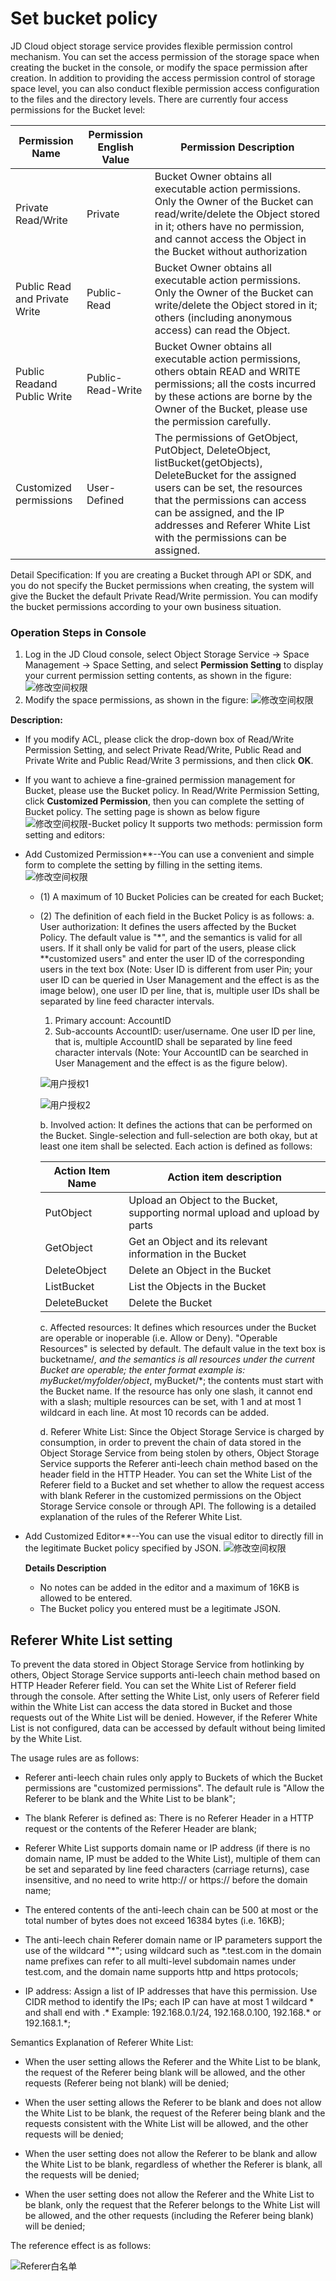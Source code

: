 # Set bucket policy

JD Cloud object storage service provides flexible permission control mechanism. You can set the access permission of the storage space when creating the bucket in the console, or modify the space permission after creation. In addition to providing the access permission control of storage space level, you can also conduct flexible permission access configuration to the files and the directory levels. There are currently four access permissions for the Bucket level:

|Permission Name|Permission English Value|Permission Description|
|-|-|-|
|Private Read/Write|Private|Bucket Owner obtains all executable action permissions. Only the Owner of the Bucket can read/write/delete the Object stored in it; others have no permission, and cannot access the Object in the Bucket without authorization|
|Public Read and Private Write|Public-Read|Bucket Owner obtains all executable action permissions. Only the Owner of the Bucket can write/delete the Object stored in it; others (including anonymous access) can read the Object. |
|Public Readand Public Write|Public-Read-Write|Bucket Owner obtains all executable action permissions, others obtain READ and WRITE permissions; all the costs incurred by these actions are borne by the Owner of the Bucket, please use the permission carefully. |
Customized permissions|User-Defined|The permissions of GetObject, PutObject, DeleteObject, listBucket(getObjects), DeleteBucket for the assigned users can be set, the resources that the permissions can access can be assigned, and the IP addresses and Referer White List with the permissions can be assigned.|

Detail Specification:
If you are creating a Bucket through API or SDK, and you do not specify the Bucket permissions when creating, the system will give the Bucket the default Private Read/Write permission. You can modify the bucket permissions according to your own business situation.

### Operation Steps in Console

1. Log in the JD Cloud console, select Object Storage Service -> Space Management -> Space Setting, and select **Permission Setting** to display your current permission setting contents, as shown in the figure:
![修改空间权限](../../../../../image/Object-Storage-Service/OSS-103.png)
2. Modify the space permissions, as shown in the figure:
 ![修改空间权限](../../../../../image/Object-Storage-Service/OSS-120.png)
 
 **Description:**
 
 * If you modify ACL, please click the drop-down box of Read/Write Permission Setting, and select Private Read/Write, Public Read and Private Write and Public Read/Write 3 permissions, and then click **OK**.

 * If you want to achieve a fine-grained permission management for Bucket, please use the Bucket policy. In Read/Write Permission Setting, click **Customized Permission**, then you can complete the setting of Bucket policy. The setting page is shown as below figure
 ![修改空间权限-Bucket policy](../../../../../image/Object-Storage-Service/OSS-121.png)
 It supports two methods: permission form setting and editors:
 - Add Customized Permission**--You can use a convenient and simple form to complete the setting by filling in the setting items.
   ![修改空间权限](../../../../../image/Object-Storage-Service/OSS-122.png)
      - (1) A maximum of 10 Bucket Policies can be created for each Bucket;
      - (2) The definition of each field in the Bucket Policy is as follows:
a. User authorization: It defines the users affected by the Bucket Policy. The default value is "*", and the semantics is valid for all users. If it shall only be valid for part of the users, please click **customized users" and enter the user ID of the corresponding users in the text box (Note: User ID is different from user Pin; your user ID can be queried in User Management and the effect is as the image below), one user ID per line, that is, multiple user IDs shall be separated by line feed character intervals.
         1. Primary account: AccountID
         2. Sub-accounts AccountID: user/username. One user ID per line, that is, multiple AccountID shall be separated by line feed character intervals
         (Note: Your AccountID can be searched in User Management and the effect is as the figure below).
         
        ![用户授权1](../../../../../image/Object-Storage-Service/OSS-033.png)

        ![用户授权2](../../../../../image/Object-Storage-Service/OSS-034.png)

        b. Involved action: It defines the actions that can be performed on the Bucket. Single-selection and full-selection are both okay, but at least one item shall be selected. Each action is defined as follows:

        |Action Item Name|Action item description|
        |-|-|
        |PutObject|Upload an Object to the Bucket, supporting normal upload and upload by parts|
        |GetObject|Get an Object and its relevant information in the Bucket|
        |DeleteObject|Delete an Object in the Bucket|
        |ListBucket|List the Objects in the Bucket|
        |DeleteBucket|Delete the Bucket|

        c. Affected resources: It defines which resources under the Bucket are operable or inoperable (i.e. Allow or Deny). "Operable Resources" is selected by default. The default value in the text box is bucketname/*, and the semantics is all resources under the current Bucket are operable; the enter format example is: myBucket/myfolder/object*, myBucket/*; the contents must start with the Bucket name. If the resource has only one slash, it cannot end with a slash; multiple resources can be set, with 1 and at most 1 wildcard in each line. At most 10 records can be added.

        d. Referer White List: Since the Object Storage Service is charged by consumption, in order to prevent the chain of data stored in the Object Storage Service from being stolen by others, Object Storage Service supports the Referer anti-leech chain method based on the header field in the HTTP Header. You can set the White List of the Referer field to a Bucket and set whether to allow the request access with blank Referer in the customized permissions on the Object Storage Service console or through API. The following is a detailed explanation of the rules of the Referer White List.
 - Add Customized Editor**--You can use the visual editor to directly fill in the legitimate Bucket policy specified by JSON.
  ![修改空间权限](../../../../../image/Object-Storage-Service/OSS-107.png)
  
   **Details Description**
     - No notes can be added in the editor and a maximum of 16KB is allowed to be entered.
     - The Bucket policy you entered must be a legitimate JSON.

## Referer White List setting

To prevent the data stored in Object Storage Service from hotlinking by others, Object Storage Service supports anti-leech chain method based on HTTP Header Referer field. You can set the White List of Referer field through the console. After setting the White List, only users of Referer field within the White List can access the data stored in Bucket and those requests out of the White List will be denied. However, if the Referer White List is not configured, data can be accessed by default without being limited by the White List.

The usage rules are as follows:

* Referer anti-leech chain rules only apply to Buckets of which the Bucket permissions are "customized permissions". The default rule is "Allow the Referer to be blank and the White List to be blank";

* The blank Referer is defined as: There is no Referer Header in a HTTP request or the contents of the Referer Header are blank;

* Referer White List supports domain name or IP address (if there is no domain name, IP must be added to the White List), multiple of them can be set and separated by line feed characters (carriage returns), case insensitive, and no need to write http:// or https:// before the domain name;

* The entered contents of the anti-leech chain can be 500 at most or the total number of bytes does not exceed 16384 bytes (i.e. 16KB);

* The anti-leech chain Referer domain name or IP parameters support the use of the wildcard "*"; using wildcard such as *.test.com in the domain name prefixes can refer to all multi-level subdomain names under test.com, and the domain name supports http and https protocols;

* IP address: Assign a list of IP addresses that have this permission. Use CIDR method to identify the IPs; each IP can have at most 1 wildcard * and shall end with .* Example: 192.168.0.1/24, 192.168.0.100, 192.168.* or 192.168.1.*;

Semantics Explanation of Referer White List:

* When the user setting allows the Referer and the White List to be blank, the request of the Referer being blank will be allowed, and the other requests (Referer being not blank) will be denied;

* When the user setting allows the Referer to be blank and does not allow the White List to be blank, the request of the Referer being blank and the requests consistent with the White List will be allowed, and the other requests will be denied;

* When the user setting does not allow the Referer to be blank and allow the White List to be blank, regardless of whether the Referer is blank, all the requests will be denied;

* When the user setting does not allow the Referer and the White List to be blank, only the request that the Referer belongs to the White List will be allowed, and the other requests (including the Referer being blank) will be denied;

The reference effect is as follows:

![Referer白名单](../../../../../image/Object-Storage-Service/OSS-123.png)

 
 
 

 
 
 
 

